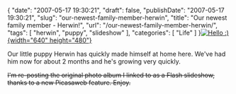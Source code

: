 {
    "date": "2007-05-17 19:30:21",
    "draft": false,
    "publishDate": "2007-05-17 19:30:21",
    "slug": "our-newest-family-member-herwin",
    "title": "Our newest family member - Herwin!",
    "url": "\/our-newest-family-member-herwin\/",
    "tags": [
        "herwin",
        "puppy",
        "slideshow"
    ],
    "categories": [
        "Life"
    ]
}[![Hello
:)](https://farm4.staticflickr.com/3120/2595163118_b5a153a6ee_z.jpg){width="640"
height="480"}](https://www.flickr.com/photos/joshnunn/2595163118/in/dateposted-public/ "Hello :)")

Our little puppy Herwin has quickly made himself at home here. We've had
him now for about 2 months and he's growing very quickly.

~~I'm re-posting the original photo album I linked to as a Flash
slideshow, thanks to a new Picasaweb feature. Enjoy.~~